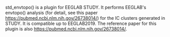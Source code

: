 std_envtopo() is a plugin for EEGLAB STUDY. It performs EEGLAB's envtopo() analysis (for detail, see this paper https://pubmed.ncbi.nlm.nih.gov/26738014/) for the IC clusters generated in STUDY. It is compatible up to EEGLAB2019. The reference paper for this plugin is also https://pubmed.ncbi.nlm.nih.gov/26738014/. 
